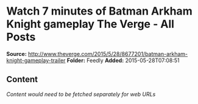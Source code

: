 # Watch 7 minutes of Batman Arkham Knight gameplay The Verge - All Posts

**Source:** http://www.theverge.com/2015/5/28/8677201/batman-arkham-knight-gameplay-trailer
**Folder:** Feedly
**Added:** 2015-05-28T07:08:51




## Content
*Content would need to be fetched separately for web URLs*
